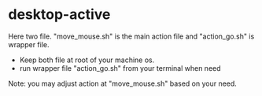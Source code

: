 # desktop-active
Here two file. "move_mouse.sh" is the main action file and "action_go.sh" is wrapper file.

- Keep both file at root of your machine os.
- run wrapper file "action_go.sh" from your terminal when need

Note: you may adjust action at "move_mouse.sh" based on your need.
